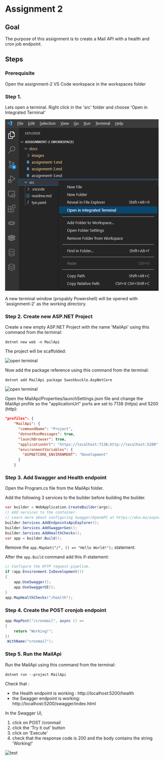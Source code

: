 # Assignment 2

## Goal

The purpose of this assignment is to create a Mail API with a health and cron job endpoint.

## Steps

### Prerequisite

Open the assignment-2 VS Code workspace in the workspaces folder

### Step 1.

Lets open a terminal. 
Right click in the 'src' folder and choose 'Open in Integrated Terminal'

![open terminal](../docs/images/assignment2_open_terminal.png)

A new terminal window (propably Powershell) will be opened with 'assignment-2' as the working directory.


### Step 2. Create new ASP.NET Project

Create a new empty ASP.NET Project with the name 'MailApi' using this command from the terminal:

```dotnet new web -n MailApi```

The project will be scaffolded:

![open terminal](../docs/images/assignment2_create_project_result.png)

Now add the package reference using this command from the terminal:

```dotnet add MailApi package Swashbuckle.AspNetCore```

![open terminal](../docs/images/assignment2_add_swashbuckle.png)

Open the MailApi/Properties/launchSettings.json file and change the MailApi profile so the "applicationUrl" ports are set to 7138 (https) and 5200 (http):

```json
"profiles": {
    "MailApi": {
      "commandName": "Project",
      "dotnetRunMessages": true,
      "launchBrowser": true,
      "applicationUrl": "https://localhost:7138;http://localhost:5200",
      "environmentVariables": {
        "ASPNETCORE_ENVIRONMENT": "Development"
      }
    }
```

### Step 3. Add Swagger and Health endpoint

Open the Program.cs file from the MailApi folder.

Add the following 3 services to the builder before building the builder.
```c#
var builder = WebApplication.CreateBuilder(args);
// Add services to the container.
// Learn more about configuring Swagger/OpenAPI at https://aka.ms/aspnetcore/swashbuckle
builder.Services.AddEndpointsApiExplorer();
builder.Services.AddSwaggerGen();
builder.Services.AddHealthChecks();
var app = builder.Build();
```
Remove the ``` app.MapGet("/", () => "Hello World!"); ``` statement.

After the ```app.Build``` command add this if-statement:
```c#
// Configure the HTTP request pipeline.
if (app.Environment.IsDevelopment())
{
    app.UseSwagger();
    app.UseSwaggerUI();
}
app.MapHealthChecks("/health");
```


### Step 4. Create the POST cronjob endpoint

```c#
app.MapPost("/cronmail", async () =>
{
    return "Working!";
})
.WithName("cronmail");
```

### Step 5. Run the MailApi

Run the MailApi using this command from the terminal:

```dotnet run --project MailApi```

Check that :
- the Health endpoint is working : http://localhost:5200/health
- the Swagger endpoint is working: http://localhost:5200/swagger/index.html

In the Swagger UI,
1. click on POST /cronmail
2. click the 'Try it out' button
3. click on 'Execute'
4. check that the response code is 200 and the body contains the string 'Working!'


![test](../docs/images/assignment2_app_test.png)